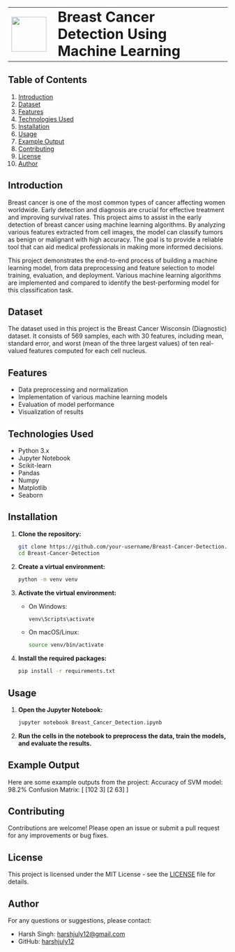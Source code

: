 <table>
  <tr>
    <td><img src="https://github.com/harshjuly12/Deep-Learning-Approaches-for-Enhanced-Breast-Cancer-Detection/assets/112745312/2405d196-bb5f-4033-bc1f-3e5a61c34970" width="80" style="margin-right: 10;"></td>
    <td><h1 style="margin: 0;">Breast Cancer Detection Using Machine Learning</h1></td>
  </tr>
</table>

## Table of Contents
1. [Introduction](#introduction)
2. [Dataset](#dataset)
3. [Features](#features)
4. [Technologies Used](#technologies-used)
5. [Installation](#installation)
6. [Usage](#usage)
7. [Example Output](#example-output)
8. [Contributing](#contributing)
9. [License](#license)
10. [Author](#author)

## Introduction
Breast cancer is one of the most common types of cancer affecting women worldwide. Early detection and diagnosis are crucial for effective treatment and improving survival rates. This project aims to assist in the early detection of breast cancer using machine learning algorithms. By analyzing various features extracted from cell images, the model can classify tumors as benign or malignant with high accuracy. The goal is to provide a reliable tool that can aid medical professionals in making more informed decisions.

This project demonstrates the end-to-end process of building a machine learning model, from data preprocessing and feature selection to model training, evaluation, and deployment. Various machine learning algorithms are implemented and compared to identify the best-performing model for this classification task.

## Dataset
The dataset used in this project is the Breast Cancer Wisconsin (Diagnostic) dataset. It consists of 569 samples, each with 30 features, including mean, standard error, and worst (mean of the three largest values) of ten real-valued features computed for each cell nucleus.

## Features
- Data preprocessing and normalization
- Implementation of various machine learning models
- Evaluation of model performance
- Visualization of results

## Technologies Used
- Python 3.x
- Jupyter Notebook
- Scikit-learn
- Pandas
- Numpy
- Matplotlib
- Seaborn

## Installation
1. **Clone the repository:**
    ```bash
    git clone https://github.com/your-username/Breast-Cancer-Detection.git
    cd Breast-Cancer-Detection
    ```

2. **Create a virtual environment:**
    ```bash
    python -m venv venv
    ```

3. **Activate the virtual environment:**
    - On Windows:
        ```bash
        venv\Scripts\activate
        ```
    - On macOS/Linux:
        ```bash
        source venv/bin/activate
        ```

4. **Install the required packages:**
    ```bash
    pip install -r requirements.txt
    ```

## Usage
1. **Open the Jupyter Notebook:**
    ```bash
    jupyter notebook Breast_Cancer_Detection.ipynb
    ```

2. **Run the cells in the notebook to preprocess the data, train the models, and evaluate the results.**

## Example Output
Here are some example outputs from the project:
Accuracy of SVM model: 98.2%
Confusion Matrix:
[ [102 3]
  [2  63] ]

  
## Contributing
Contributions are welcome! Please open an issue or submit a pull request for any improvements or bug fixes.

## License
This project is licensed under the MIT License - see the [LICENSE](LICENSE) file for details.

## Author
For any questions or suggestions, please contact:
- Harsh Singh: [harshjuly12@gmail.com](harshjuly12@gmail.com)
- GitHub: [harshjuly12](https://github.com/harshjuly12)

